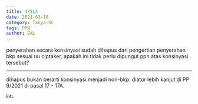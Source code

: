 ```yaml
---
title: 47513
date: 2021-03-18
category: Tanya-SC
tags: PPN
author: EAL
---
```


penyerahan secara konsinyasi sudah dihapus dari pengertian penyerahan bkp sesuai uu ciptaker, apakah ini tidak perlu dipungut ppn atas konsinyasi tersebut?

---

dihapus bukan berarti konsinyasi menjadi non-bkp. diatur lebih kanjut di PP 9/2021 di pasal 17 - 17A.

`EAL`
